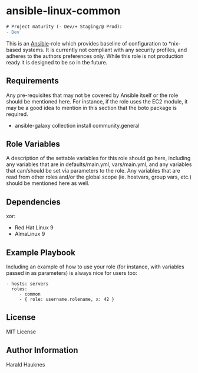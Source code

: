 ansible-linux-common
====================
```diff
# Project maturity (- Dev/+ Staging/@ Prod):
- Dev
```

This is an [Ansible](https://www.ansible.com/)-role which provides baseline of configuration to *nix-based systems.
It is currently not compliant with any security profiles, and adheres to the authors preferences only.
While this role is not production ready it is designed to be so in the future.

Requirements
------------

Any pre-requisites that may not be covered by Ansible itself or the role should be mentioned here. For instance, if the role uses the EC2 module, it may be a good idea to mention in this section that the boto package is required.

- ansible-galaxy collection install community.general

Role Variables
--------------

A description of the settable variables for this role should go here, including any variables that are in defaults/main.yml, vars/main.yml, and any variables that can/should be set via parameters to the role. Any variables that are read from other roles and/or the global scope (ie. hostvars, group vars, etc.) should be mentioned here as well.

Dependencies
------------

xor:
  - Red Hat Linux 9
  - AlmaLinux 9

Example Playbook
----------------

Including an example of how to use your role (for instance, with variables passed in as parameters) is always nice for users too:

    - hosts: servers
      roles:
         - common
         - { role: username.rolename, x: 42 }

License
-------

MIT License

Author Information
------------------

Harald Hauknes <harald at hauknes dot org>
